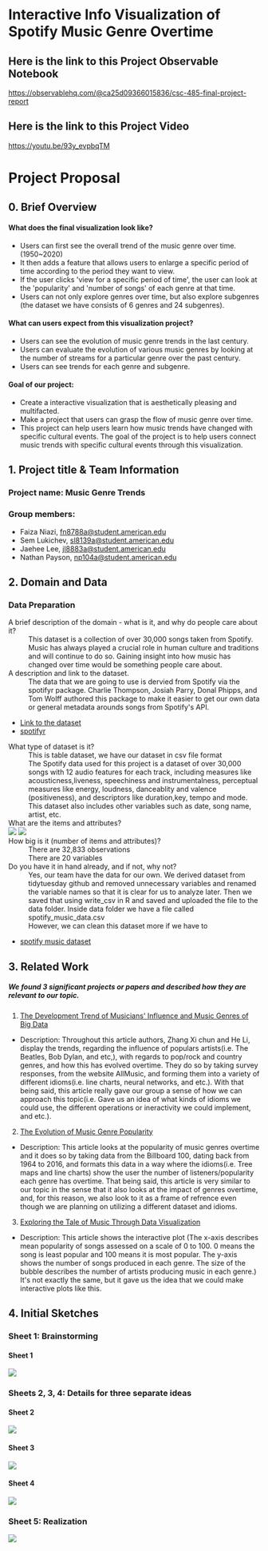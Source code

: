 # Interactive Info Visualization of Spotify Music Genre Overtime
## Here is the link to this Project Observable Notebook 
https://observablehq.com/@ca25d09366015836/csc-485-final-project-report

## Here is the link to this Project Video 
https://youtu.be/93y_evpbqTM
# Project Proposal 

## 0. Brief Overview

#### What does the final visualization look like?
- Users can first see the overall trend of the music genre over time. (1950~2020)
- It then adds a feature that allows users to enlarge a specific period of time according to the period they want to view.
- If the user clicks 'view for a specific period of time', the user can look at the 'popularity' and 'number of songs' of each genre at that time.
- Users can not only explore genres over time, but also explore subgenres (the dataset we have consists of 6 genres and 24 subgenres).

#### What can users expect from this visualization project?
- Users can see the evolution of music genre trends in the last century.
- Users can evaluate the evolution of various music genres by looking at the number of streams for a particular genre over the past century.
- Users can see trends for each genre and subgenre.

#### Goal of our project: 
- Create a interactive visualization that is aesthetically pleasing and multifacted. 
- Make a project that users can grasp the flow of music genre over time.
- This project can help users learn how music trends have changed with specific cultural events. The goal of the project is to help users connect music trends with specific cultural events through this visualization.


## 1. Project title & Team Information
### Project name: Music Genre Trends
### Group members: 
- Faiza Niazi, fn8788a@student.american.edu 
- Sem Lukichev, sl8139a@student.american.edu 
- Jaehee Lee, jl8883a@student.american.edu
- Nathan Payson, np104a@student.american.edu

## 2. Domain and Data

### Data Preparation 

<dl>
  <dt> A brief description of the domain - what is it, and why do people care about it? </dt> 
  <dd> This dataset is a collection of over 30,000 songs taken from Spotify. Music has always played a crucial role in human culture and traditions and will continue to do so. Gaining insight into how music has changed over time would be something people care about. </dd>

  <dt> A description and link to the dataset. </dt> 
  <dd>The data that we are going to use is dervied from Spotify via the spotifyr package. Charlie Thompson, Josiah Parry, Donal Phipps, and Tom Wolff authored this package to make it easier to get our own data or general metadata arounds songs from Spotify's API.  </dd> 
</dl> 

- [Link to the dataset](https://github.com/rfordatascience/tidytuesday/blob/master/data/2020/2020-01-21/readme.md)
- [spotifyr](https://www.rcharlie.com/spotifyr/)


<dl> 
  <dt> What type of dataset is it? </dt> 
  <dd> This is table dataset, we have our dataset in csv file format </dd> 
  <dd> The Spotify data used for this project is a dataset of over 30,000 songs with 12 audio features for each track, including measures like acousticness,liveness, speechiness and instrumentalness, perceptual measures like energy, loudness, danceablity and valence (positiveness), and descriptors like duration,key, tempo and mode. This dataset also includes other variables such as date, song name, artist, etc. </dd> 
  
  <dt> What are the items and attributes? </dt> 
 
<img src = "image_folder/variable_description.png">
<img src = "image_folder/summary_spotify_data.png">

  <dt> How big is it (number of items and attributes)? </dt> 
  <dd> There are 32,833 observations </dd> 
  <dd> There are 20 variables </dd> 
  
  <dt> Do you have it in hand already, and if not, why not? </dt> 
  <dd> Yes, our team have the data for our own. We derived dataset from tidytuesday github and removed unnecessary variables and renamed the variable names so that it is clear for us to analyze later. Then we saved that using write_csv in R and saved and uploaded the file to the data folder. Inside data folder we have a file called spotify_music_data.csv </dd> 
  <dd> However, we can clean this dataset more if we have to </dd> 
  
  
- [spotify music dataset](https://github.com/jaehee99/CSC_485_Music_Project/tree/main/data)

</dl>


## 3. Related Work
##### We found 3 significant projects or papers and described how they are relevant to our topic.

1. [The Development Trend of Musicians' Influence and Music Genres
of Big Data](https://www.proquest.com/openview/17bb5be076553ced83db813f341274a9/1?pq-origsite=gscholar&cbl=2040555)
- Description: Throughout this article authors, Zhang Xi chun and He Li, display the trends, regarding the influence of populars artists(i.e. The Beatles, Bob Dylan, and etc,), with regards to pop/rock and country genres, and how this has evolved overtime. They do so by taking survey responses, from the website AllMusic, and forming them into a variety of different idioms(i.e. line charts, neural networks, and etc.). With that being said, this article really gave our group a sense of how we can approach this topic(i.e. Gave us an idea of what kinds of idioms we could use, the different operations or ineractivity we could implement, and etc.).

2. [The Evolution of Music Genre Popularity](https://thedataface.com/2016/09/culture/genre-lifecycles)
- Description: This article looks at the popularity of music genres overtime and it does so by taking data from the Billboard 100, dating back from 1964 to 2016, and formats this data in a way where the idioms(i.e. Tree maps and line charts) show the user the number of listeners/popularity each genre has overtime. That being said, this article is very similar to our topic in the sense that it also looks at the impact of genres overtime, and, for this reason, we also look to it as a frame of refrence even though we are planning on utilizing a different dataset and idioms.     

3. [Exploring the Tale of Music Through Data Visualization](https://www.analyticsvidhya.com/blog/2020/12/exploring-the-tale-of-music-through-data-visualization/)
- Description: This article shows the interactive plot (The x-axis describes mean popularity of songs assessed on a scale of 0 to 100. 0 means the song is least popular and 100 means it is most popular. The y-axis shows the number of songs produced in each genre. The size of the bubble describes the number of artists producing music in each genre.) It's not exactly the same, but it gave us the idea that we could make interactive plots like this.




## 4. Initial Sketches
### Sheet 1: Brainstorming
#### Sheet 1 
<img src = "image_folder/sheet1.png"> 

### Sheets 2, 3, 4: Details for three separate ideas

#### Sheet 2
<img src = "image_folder/sheet2.png">

#### Sheet 3 
<img src = "image_folder/sheet3.png">

#### Sheet 4
<img src = "image_folder/sheet4.png">

### Sheet 5: Realization
<img src = "image_folder/sheet5.png">

